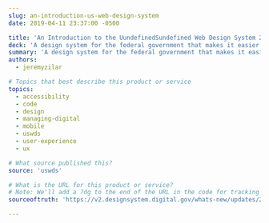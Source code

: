 ```yaml
---
slug: an-introduction-us-web-design-system
date: 2019-04-11 23:37:00 -0500

title: 'An Introduction to the UundefinedSundefined Web Design System 2undefined0'
deck: 'A design system for the federal government that makes it easier to build accessible, mobile-friendly government websites for the American publicundefined'
summary: 'A design system for the federal government that makes it easier to build accessible, mobile-friendly government websites for the American publicundefined'
authors: 
  - jeremyzilar

# Topics that best describe this product or service
topics: 
  - accessibility
  - code
  - design
  - managing-digital
  - mobile
  - uswds
  - user-experience
  - ux

# What source published this?
source: 'uswds'

# What is the URL for this product or service?
# Note: We'll add a ?dg to the end of the URL in the code for tracking purposes
sourceoftruth: 'https://v2.designsystem.digital.gov/whats-new/updates/2019/04/08/introducing-uswds-2-0/'

---
```

